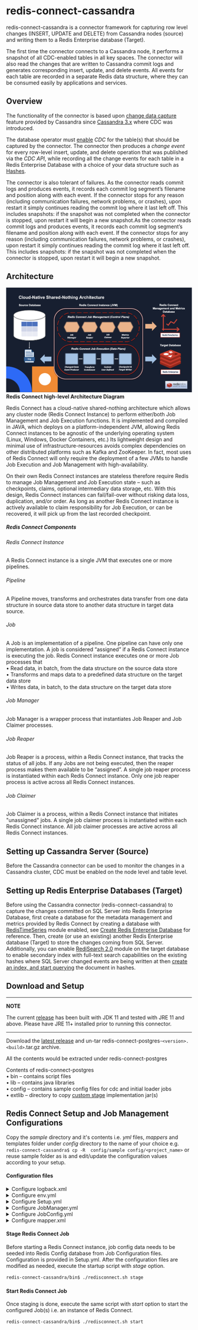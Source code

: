 # redis-connect-cassandra

redis-connect-cassandra is a connector framework for capturing row level changes (INSERT, UPDATE and DELETE) from Cassandra nodes (source) and writing them to a Redis Enterprise database (Target).
<p>
The first time the connector connects to a Cassandra node, it performs a snapshot of all CDC-enabled tables in all key spaces. The connector will also read the changes that are written to Cassandra commit logs and generates corresponding insert, update, and delete events. All events for each table are recorded in a separate Redis data structure, where they can be consumed easily by applications and services.

## Overview

The functionality of the connector is based upon [change data capture](https://cassandra.apache.org/doc/latest/operating/cdc.html#enabling-or-disabling-cdc-on-a-table) feature provided by Cassandra since [Cassandra 3.x](https://cassandra.apache.org/doc/3.11.3/operating/cdc.html) where CDC was introduced.

The database operator must [enable](https://cassandra.apache.org/doc/latest/operating/cdc.html#enabling-or-disabling-cdc-on-a-table) _CDC_ for the table(s) that should be captured by the connector.
The connector then produces a _change event_ for every row-level insert, update, and delete operation that was published via the _CDC API_, while recording all the change events for each table in a Redis Enterprise Database with a choice of your data structure such as [Hashes](https://redis.io/topics/data-types#hashes).

The connector is also tolerant of failures.
As the connector reads commit logs and produces events, it records each commit log segment’s filename and position along with each event. If the connector stops for any reason (including communication failures, network problems, or crashes), upon restart it simply continues reading the commit log where it last left off. This includes snapshots: if the snapshot was not completed when the connector is stopped, upon restart it will begin a new snapshot.As the connector reads commit logs and produces events, it records each commit log segment’s filename and position along with each event. If the connector stops for any reason (including communication failures, network problems, or crashes), upon restart it simply continues reading the commit log where it last left off. This includes snapshots: if the snapshot was not completed when the connector is stopped, upon restart it will begin a new snapshot.

## Architecture

![Redis Connect high-level Architecture](/docs/images/RedisConnect_Arch.png)
<b>Redis Connect high-level Architecture Diagram</b>

Redis Connect has a cloud-native shared-nothing architecture which allows any cluster node (Redis Connect Instance) to perform either/both Job Management and Job Execution functions. It is implemented and compiled in JAVA, which deploys on a platform-independent JVM, allowing Redis Connect instances to be agnostic of the underlying operating system (Linux, Windows, Docker Containers, etc.) Its lightweight design and minimal use of infrastructure-resources avoids complex dependencies on other distributed platforms such as Kafka and ZooKeeper. In fact, most uses of Redis Connect will only require the deployment of a few JVMs to handle Job Execution and Job Management with high-availability.
<p>
On their own Redis Connect instances are stateless therefore require Redis to manage Job Management and Job Execution state – such as checkpoints, claims, optional intermediary data storage, etc. With this design, Redis Connect instances can fail/fail-over without risking data loss, duplication, and/or order. As long as another Redis Connect instance is actively available to claim responsibility for Job Execution, or can be recovered, it will pick up from the last recorded checkpoint. 

<h5>Redis Connect Components</h5>

<h6>Redis Connect Instance</h6>
<p>A Redis Connect instance is a single JVM that executes one or more pipelines.

<h6>Pipeline</h6>
<p>A Pipeline moves, transforms and orchestrates data transfer from one data structure in source data store to another data structure in target data source.

<h6>Job</h6>
<p>A Job is an implementation of a pipeline. One pipeline can have only one implementation. A job is considered “assigned” if a Redis Connect instance is executing the job. Redis Connect instance executes one or more Job processes that
<br>• Read data, in batch, from the data structure on the source data store
<br>• Transforms and maps data to a predefined data structure on the target data store
<br>• Writes data, in batch, to the data structure on the target data store

<h6>Job Manager</h6>
<p>Job Manager is a wrapper process that instantiates Job Reaper and Job Claimer processes. 

<h6>Job Reaper</h6>
<p>Job Reaper is a process, within a Redis Connect instance, that tracks the status of all jobs. If any Jobs are not being executed, then the reaper process makes them available to be “assigned”. A single job reaper process is instantiated within each Redis Connect instance. Only one job reaper process is active across all Redis Connect instances.

<h6>Job Claimer</h6>
<p>Job Claimer is a process, within a Redis Connect instance that initiates "unassigned" jobs. A single job claimer process is instantiated within each Redis Connect instance. All job claimer processes are active across all Redis Connect instances.


## Setting up Cassandra Server (Source)

Before the Cassandra connector can be used to monitor the changes in a Cassandra cluster, CDC must be enabled on the node level and table level.

## Setting up Redis Enterprise Databases (Target)

Before using the Cassandra connector (redis-connect-cassandra) to capture the changes committed on SQL Server into Redis Enterprise Database, first create a database for the metadata management and metrics provided by Redis Connect by creating a database with [RedisTimeSeries](https://redislabs.com/modules/redis-timeseries/) module enabled, see [Create Redis Enterprise Database](https://docs.redislabs.com/latest/rs/administering/creating-databases/#creating-a-new-redis-database) for reference. Then, create (or use an existing) another Redis Enterprise database (Target) to store the changes coming from SQL Server. Additionally, you can enable [RediSearch 2.0](https://redislabs.com/blog/introducing-redisearch-2-0/) module on the target database to enable secondary index with full-text search capabilities on the existing hashes where SQL Server changed events are being written at then [create an index, and start querying](https://oss.redislabs.com/redisearch/Commands/) the document in hashes.

## Download and Setup

---

**NOTE**

The current [release](https://github.com/redis-field-engineering/redis-connect-dist/releases) has been built with JDK 11 and tested with JRE 11 and above. Please have JRE 11+ installed prior to running this connector.

---

Download the [latest release](https://github.com/redis-field-engineering/redis-connect-dist/releases) and un-tar redis-connect-postgres-`<version>.<build>`.tar.gz archive.

All the contents would be extracted under redis-connect-postgres

Contents of redis-connect-postgres
<br>• bin – contains script files
<br>• lib – contains java libraries
<br>• config – contains sample config files for cdc and initial loader jobs
<br>• extlib – directory to copy [custom stage](https://github.com/redis-field-engineering/redis-connect-custom-stage-demo) implementation jar(s)


## Redis Connect Setup and Job Management Configurations

Copy the _sample_ directory and it's contents i.e. _yml_ files, _mappers_ and templates folder under _config_ directory to the name of your choice e.g. ``` redis-connect-cassandra$ cp -R  config/sample config/<project_name>``` or reuse sample folder as is and edit/update the configuration values according to your setup.

#### Configuration files

<details><summary>Configure logback.xml</summary>
<p>

#### logging configuration file.

### Sample logback.xml under redis-connect-cassandra/config folder

```xml
<configuration debug="true" scan="true" scanPeriod="15 seconds">

    <property name="START_UP_PATH" value="logs/redis-connect-startup.log"/>
    <property name="LOG_PATH" value="logs/redis-connect.log"/>

    <appender name="STARTUP" class="ch.qos.logback.core.rolling.RollingFileAppender">
        <file>${START_UP_PATH}</file>
        <rollingPolicy class="ch.qos.logback.core.rolling.SizeAndTimeBasedRollingPolicy">
            <fileNamePattern>logs/archived/startup.%d{yyyy-MM-dd}.%i.log.gz</fileNamePattern>
            <!-- each archived file, size max 10MB -->
            <maxFileSize>10MB</maxFileSize>
            <!-- total size of all archive files, if total size > 20GB, it will delete old archived file -->
            <totalSizeCap>20GB</totalSizeCap>
            <!-- 60 days to keep -->
            <maxHistory>60</maxHistory>
        </rollingPolicy>
        <encoder>
            <pattern>%d %p %c{1.} [%t] %m%n</pattern>
        </encoder>
    </appender>

    <appender name="REDISCONNECT" class="ch.qos.logback.core.rolling.RollingFileAppender">
        <file>${LOG_PATH}</file>
        <rollingPolicy class="ch.qos.logback.core.rolling.SizeAndTimeBasedRollingPolicy">
            <fileNamePattern>logs/archived/app.%d{yyyy-MM-dd}.%i.log.gz</fileNamePattern>
            <!-- each archived file, size max 10MB -->
            <maxFileSize>10MB</maxFileSize>
            <!-- total size of all archive files, if total size > 20GB, it will delete old archived file -->
            <totalSizeCap>20GB</totalSizeCap>
            <!-- 60 days to keep -->
            <maxHistory>60</maxHistory>
        </rollingPolicy>
        <encoder>
            <pattern>%d %p %c{1.} [%t] %m%n</pattern>
        </encoder>
    </appender>

    <appender name="CONSOLE" class="ch.qos.logback.core.ConsoleAppender">
        <encoder>
            <pattern>%d{HH:mm:ss.SSS} [%thread] %-5level %logger{36} - %msg%n</pattern>
        </encoder>
    </appender>

    <logger name="startup" level="INFO" additivity="false">
        <appender-ref ref="STARTUP"/>
        <appender-ref ref="CONSOLE" />
    </logger>

    <logger name="redisconnect" level="INFO" additivity="false">
        <appender-ref ref="REDISCONNECT"/>
        <appender-ref ref="CONSOLE" />
    </logger>


    <logger name="com.redislabs" level="INFO" additivity="false">
        <appender-ref ref="REDISCONNECT"/>
        <appender-ref ref="CONSOLE" />
    </logger>
    <logger name="io.netty" level="OFF" additivity="false">
        <appender-ref ref="REDISCONNECT"/>
        <appender-ref ref="CONSOLE" />
    </logger>
    <logger name="io.lettuce" level="OFF" additivity="false">
        <appender-ref ref="REDISCONNECT"/>
        <appender-ref ref="CONSOLE" />
    </logger>
    <logger name="org.apache" level="OFF" additivity="false">
        <appender-ref ref="REDISCONNECT"/>
        <appender-ref ref="CONSOLE"/>
    </logger>
    <logger name="org.springframework" level="OFF" additivity="false">
        <appender-ref ref="REDISCONNECT"/>
        <appender-ref ref="CONSOLE"/>
    </logger>

    <root>
        <appender-ref ref="STARTUP"/>
        <appender-ref ref="REDISCONNECT"/>
    </root>

</configuration>
```

</p>
</details>

<details><summary>Configure env.yml</summary>
<p>

#### Environment configuration file with source and target connection informations.

Redis URI syntax is described [here](https://github.com/lettuce-io/lettuce-core/wiki/Redis-URI-and-connection-details#uri-syntax).

### Sample env.yml under redis-connect-cassandra/config/sample folder

```yml
connections:
  - id: jobConfigConnection
    type: Redis
    url: redis://${REDISCONNECT_TARGET_USERNAME}:${REDISCONNECT_TARGET_PASSWORD}@127.0.0.1:14001
  - id: targetConnection
    type: Redis
    url: redis://${REDISCONNECT_TARGET_USERNAME}:${REDISCONNECT_TARGET_PASSWORD}@127.0.0.1:14000
  - id: metricsConnection
    type: Redis
    url: redis://${REDISCONNECT_TARGET_USERNAME}:${REDISCONNECT_TARGET_PASSWORD}@127.0.0.1:14001
```

</p>
</details>

<details><summary>Configure Setup.yml</summary>
<p>

#### Environment level configurations.

### Sample Setup.yml under redis-connect-cassandra/config/sample folder
```yml
connectionId: jobConfigConnection
job:
  stream: jobStream
  configSet: jobConfigs
  consumerGroup: jobGroup
  metrics:
    connectionId: metricsConnection
    retentionInHours: 12
    keys:
      - key: cdc_test:customer:Latency
        retentionInHours: 4
        labels:
          schema: cdc_test
          table: customer
      - key: cdc_test:customer:I:Throughput
        retentionInHours: 4
        labels:
          schema: cdc_test
          table: customer
          op: I
      - key: cdc_test:customer1:Latency
        retentionInHours: 4
        labels:
          schema: cdc_test
          table: customer1
      - key: cdc_test:customer1:I:Throughput
        retentionInHours: 4
        labels:
          schema: cdc_test
          table: customer1
          op: I
  jobConfig:
    - name: node1CDC
      config: JobConfig.yml
      variables:
        node: node1
    - name: node2CDC
      config: JobConfig.yml
      variables:
        node: node2
    - name: node3CDC
      config: JobConfig.yml
      variables:
        node: node3
    - name: customerExpiryHandler
      config: JobConfig-Expiry.yml
      variables:
        source: "expiry:cdc_test.customer"
        keyPrefix: "customer:"
```

</p>
</details>

<details><summary>Configure JobManager.yml</summary>
<p>

#### Configuration for Job Reaper and Job Claimer processes.

### Sample JobManager.yml under redis-connect-cassandra/config/sample folder

```yml
connectionId: jobConfigConnection
metricsReporter:
  - REDIS_TS_METRICS_REPORTER
```

</p>
</details>

<details><summary>Configure JobConfig.yml</summary>
<p>

#### Job level details. Please see [writers](../../docs/writers.md) for other write stage usages.

### Sample JobConfig.yml under redis-connect-cassandra/config/sample folder

```yml
jobId: ${jobId} #Unique Job Identifier. This value is the job name from Setup.yml
producerConfig:
  producerId: CASS_EVENT_PRODUCER
  cdcSrcLocation: "/home/viragtripathi/.ccm/cdc_cluster/${node}/cdc_raw"
  cassandraConfig: "file:///home/viragtripathi/.ccm/cdc_cluster/${node}/conf/cassandra.yaml"
  tables:
    - cdc_test.customer #Name of the table with SCHEMA.TABLE format
    - cdc_test.customer1
    - cdc_test.customer_orders
  metricsKey: "${jobId}:Metrics" 
  metricsEnabled: false
  includeExistingFiles: true
pipelineConfig:
  bufferSize: 1024
  eventTranslator: CASS_OP_2_CE_TRANSLATOR
  checkpointConfig:
    providerId: HASH_CHECKPOINT_READER
    connectionId: srcConnection
    checkpoint: "${jobId}-${node}"
  stages:
    HashWriteStage:
      handlerId: OP_2_HASH_WRITER
      connectionId: srcConnection
      prependTableNameToKeys: true
      async: true
      metricsEnabled: true
    ExpiryWriter:
      handlerId: COL_EXP_WRITER
      connectionId: srcConnection
      metricsEnabled: false
      async: true
      setPrefix: expiry
    CheckpointStage:
      handlerId: OP_CP_WRITER
      connectionId: srcConnection
      metricsEnabled: false
      async: true
      checkpoint: "${jobId}-${node}"
    CDCFileDeleter:
      handlerId: CASS_CDC_FILE_DELETER
      cdcFileNamePattern: "/home/viragtripathi/.ccm/cdc_cluster/${node}/cdc_raw/CommitLog-6-segmentId.log"
```

</p>
</details>

<details><summary>Configure mapper.xml</summary>
<p>

#### mapper configuration file.
### Sample mapper.xml under redis-connect-cassandra/config/sample/mappers folder

```xml
<Schema xmlns="http://cdc.ivoyant.com/Mapper/Config" name="cdc_test"> <!-- Schema name e.g. dbo. One mapper file per schema and you can have multiple tables in the same mapper file as long as schema is same, otherwise create multiple mapper files e.g. mapper1.xml, mapper2.xml or <table_name>.xml etc. under mappers folder of your config dir.-->
<Tables>
        <Table name="customer">
            <Mapper id="customer" processorID="Test" publishBefore="false">
                <Column src="customer_id" target="CustomerId" key="true"/>
                <Column src="address" target="Address"/>
                <Column src="age" target="Age" type="INT"/>
                <Column src="customer_since" target="CustomerSince" type="DATE"/>
                <Column src="email" target="Email"/>
                <Column src="first_name" target="FirstName"/>
                <Column src="last_name" target="LastName"/>
            </Mapper>
        </Table>
        <Table name="customer1">
            <Mapper id="customer1" processorID="Test" publishBefore="false">
                <Column src="customer_id" target="CustomerId" key="true"/>
                <Column src="address" target="Address"/>
                <Column src="age" target="Age" type="INT"/>
                <Column src="customer_since" target="CustomerSince" type="DATE"/>
                <Column src="email" target="Email"/>
                <Column src="first_name" target="FirstName"/>
                <Column src="last_name" target="LastName"/>
            </Mapper>
        </Table>  
    </Tables>
</Schema>
```

</p>
</details>

<h4>Stage Redis Connect Job</h4>
Before starting a Redis Connect instance, job config data needs to be seeded into Redis Config database from Job Configuration files. Configuration is provided in Setup.yml. After the configuration files are modified as needed, execute the startup script with <i>stage</i> option.

```bash
redis-connect-cassandra/bin$ ./redisconnect.sh stage
```

<h4>Start Redis Connect Job</h4>
Once staging is done, execute the same script with <i>start</i> option to start the configured Job(s) i.e. an instance of Redis Connect.

```bash
redis-connect-cassandra/bin$ ./redisconnect.sh start
```

